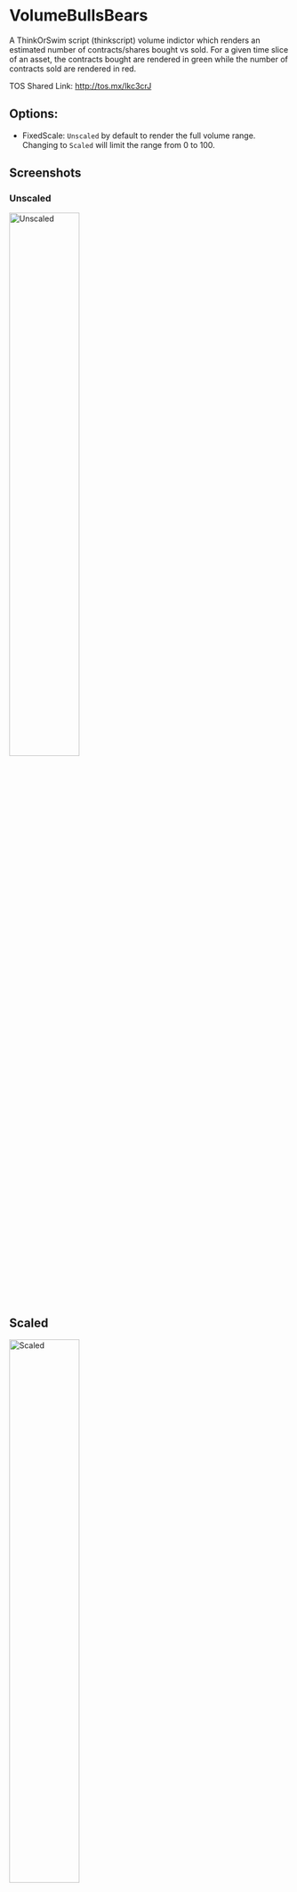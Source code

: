 # VolumeBullsBears

A ThinkOrSwim script (thinkscript) volume indictor which renders an estimated number of contracts/shares bought vs sold. For a given time slice of an asset, the contracts bought are rendered in green while the number of contracts sold are rendered in red.

TOS Shared Link: http://tos.mx/lkc3crJ

## Options:

* FixedScale: `Unscaled` by default to render the full volume range. Changing to `Scaled` will limit the range from 0 to 100.

## Screenshots

### Unscaled

<img alt="Unscaled" src="https://user-images.githubusercontent.com/3299770/86767448-f6622800-c086-11ea-9b2d-28b0b000c183.png" width="50%"/>

## Scaled

<img alt="Scaled" src="https://user-images.githubusercontent.com/3299770/86768313-573e3000-c088-11ea-8753-124793436687.png" width="50%">
